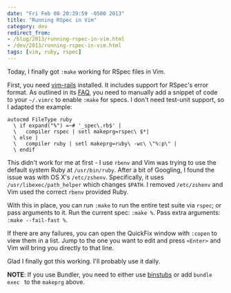 ```yaml
---
date: "Fri Feb 08 20:39:59 -0500 2013"
title: "Running RSpec in Vim"
category: dev
redirect_from:
- /blog/2013/running-rspec-in-vim.html
- /dev/2013/running-rspec-in-vim.html
tags: [vim, ruby, rspec]
---
```


Today, I finally got `:make` working for RSpec files in Vim.

First, you need [vim-rails][] installed. It includes support for RSpec's error
format. As outlined in its [FAQ][], you need to manually add a snippet of code
to your `~/.vimrc` to enable `:make` for specs. I don't need test-unit
support, so I adapted the example:

```vim
autocmd FileType ruby
  \ if expand("%") =~# '_spec\.rb$' |
  \   compiler rspec | setl makeprg=rspec\ $*|
  \ else |
  \   compiler ruby | setl makeprg=ruby\ -wc\ \"%:p\" |
  \ endif
```

This didn't work for me at first - I use `rbenv` and Vim was trying to use the
default system Ruby at `/usr/bin/ruby`. After a bit of Googling, I found the
issue was with OS X's `/etc/zshenv`. Specifically, it uses
`/usr/libexec/path_helper` which changes `$PATH`. I removed `/etc/zshenv` and
Vim used the correct `rbenv` provided Ruby.

With this in place, you can run `:make` to run the entire test suite via
`rspec`; or pass arguments to it. Run the current spec: `:make %`. Pass
extra arguments: `:make --fail-fast %`.

If there are any failures, you can open the QuickFix window with `:copen` to
view them in a list. Jump to the one you want to edit and press `<Enter>` and
Vim will bring you directly to that line.

Glad I finally got this working. I'll probably use it daily.

**NOTE**: If you use Bundler, you need to either use [binstubs][] or add `bundle exec `
to the `makeprg` above.

[vim-rails]: https://github.com/tpope/vim-rails
[FAQ]: https://github.com/tpope/vim-rails#faq
[binstubs]: http://mislav.uniqpath.com/2013/01/understanding-binstubs
